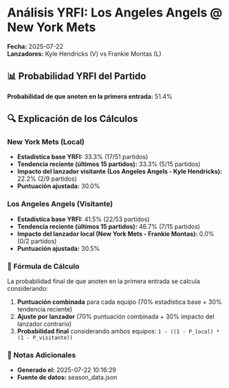 # Análisis YRFI: Los Angeles Angels @ New York Mets

**Fecha:** 2025-07-22  
**Lanzadores:** Kyle Hendricks (V) vs Frankie Montas (L)

## 📊 Probabilidad YRFI del Partido

**Probabilidad de que anoten en la primera entrada:** 51.4%

## 🔍 Explicación de los Cálculos

### New York Mets (Local)
- **Estadística base YRFI:** 33.3% (17/51 partidos)
- **Tendencia reciente (últimos 15 partidos):** 33.3% (5/15 partidos)
- **Impacto del lanzador visitante (Los Angeles Angels - Kyle Hendricks):** 22.2% (2/9 partidos)
- **Puntuación ajustada:** 30.0%

### Los Angeles Angels (Visitante)
- **Estadística base YRFI:** 41.5% (22/53 partidos)
- **Tendencia reciente (últimos 15 partidos):** 46.7% (7/15 partidos)
- **Impacto del lanzador local (New York Mets - Frankie Montas):** 0.0% (0/2 partidos)
- **Puntuación ajustada:** 30.5%

### 📝 Fórmula de Cálculo

La probabilidad final de que anoten en la primera entrada se calcula considerando:
1. **Puntuación combinada** para cada equipo (70% estadística base + 30% tendencia reciente)
2. **Ajuste por lanzador** (70% puntuación combinada + 30% impacto del lanzador contrario)
3. **Probabilidad final** considerando ambos equipos: `1 - ((1 - P_local) * (1 - P_visitante))`

### 📌 Notas Adicionales

- **Generado el:** 2025-07-22 10:16:29
- **Fuente de datos:** season_data.json
